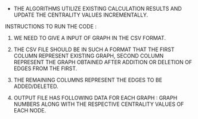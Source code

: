 * THE ALGORITHMS UTILIZE EXISTING CALCULATION RESULTS AND UPDATE THE CENTRALITY VALUES INCREMENTALLY.

INSTRUCTIONS TO RUN THE CODE :  

1. WE NEED TO GIVE A INPUT OF GRAPH IN THE CSV FORMAT.

2. THE CSV FILE SHOULD BE IN SUCH A FORMAT THAT THE FIRST COLUMN REPRESENT EXISTING GRAPH, SECOND COLUMN    REPRESENT THE GRAPH OBTAINED AFTER ADDITION OR DELETION OF EDGES FROM THE FIRST.

3. THE REMAINING COLUMNS REPRESENT THE EDGES TO BE ADDED/DELETED.

4. OUTPUT FILE HAS FOLLOWING DATA FOR EACH GRAPH : GRAPH NUMBERS ALONG WITH THE RESPECTIVE CENTRALITY VALUES OF EACH NODE.
